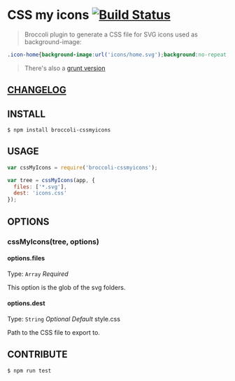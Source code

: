 # CSS my icons  [![Build Status](https://travis-ci.org/raiseandfall/broccoli-cssmyicons.svg)](https://travis-ci.org/raiseandfall/broccoli-cssmyicons)

> Broccoli plugin to generate a CSS file for SVG icons used as background-image:

```css
.icon-home{background-image:url('icons/home.svg');background:no-repeat;}
```

> There's also a [grunt version](https://github.com/raiseandfall/grunt-cssmyicons)

## [CHANGELOG](./CHANGELOG.md)

## INSTALL

```shell
$ npm install broccoli-cssmyicons
```

## USAGE
```javascript
var cssMyIcons = require('broccoli-cssmyicons');

var tree = cssMyIcons(app, {
  files: ['*.svg'],
  dest: 'icons.css'
});
```

## OPTIONS

### cssMyIcons(tree, options)

#### options.files
Type: `Array` 
_Required_

This option is the glob of the svg folders.

#### options.dest
Type: `String` 
_Optional_
_Default_ style.css

Path to the CSS file to export to.

## CONTRIBUTE
```shell
$ npm run test
```
